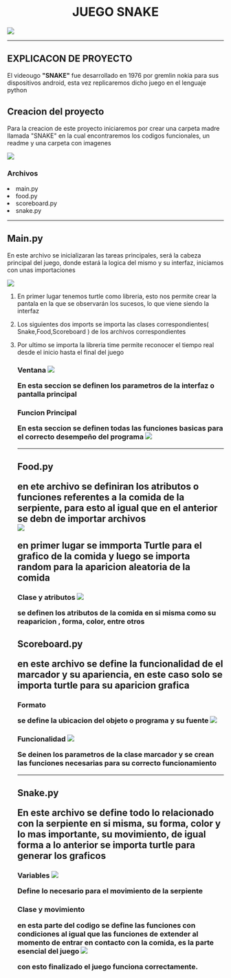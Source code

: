 <center> <h1>JUEGO SNAKE</h1> </center>

<img src="https://miro.medium.com/max/1400/1*spTwLANfg8qPWZ0-5bt1pQ.png">

<hr>
<h2>EXPLICACON DE PROYECTO</h2>

<P>El videougo <b>"SNAKE"</b> fue desarrollado en 1976 por gremlin nokia para sus dispositivos android, esta vez replicaremos dicho juego en el lenguaje python</P>

<h2>Creacion del proyecto</h2>

<p>Para la creacion de este proyecto iniciaremos por crear una carpeta madre llamada "SNAKE" en la cual encontraremos los codigos funcionales, un readme y una carpeta con imagenes</p>

<img src="img/folders.PNG">

<h3>Archivos</h3>
<li>main.py
<li>food.py
<li>scoreboard.py
<li>snake.py

<hr>

<h2>Main.py</h2>

<p>En este archivo se inicializaran las tareas principales, será la cabeza principal del juego, donde estará la logica del mismo y su interfaz, iniciamos con unas importaciones</p>

<img src="img/imp.PNG">

<ol>
<li><p>En primer lugar tenemos turtle como libreria, esto nos permite crear la pantala en la que se observarán los sucesos, lo que viene siendo la interfaz</p>
<li><p>Los siguientes dos imports se importa las clases correspondientes( Snake,Food,Scoreboard ) de los archivos correspondientes <p>
<li><p>Por ultimo se importa la libreria time permite reconocer el tiempo real desde el inicio hasta el final del juego

<h3>Ventana

<img src="img/Screen.PNG">

<p> En esta seccion se definen los parametros de la interfaz o pantalla principal

<h3>Funcion Principal

<p>En esta seccion se definen todas las funciones basicas para el correcto desempeño del programa

<img src="img/funcionM.PNG">

<hr>

<h2> Food.py

<p> en ete archivo se definiran los atributos o funciones referentes a la comida de la serpiente, para esto al igual que en el anterior se debn de importar archivos

<br>

<img src="img/foodimp.PNG">

<p> en primer lugar se immporta Turtle para el grafico de la comida y luego se importa random para la aparicion aleatoria de la comida

<H3>Clase y atributos

<img src="img/class_food.PNG">

<p> se definen los atributos de la comida en si misma como su reaparicion , forma, color, entre otros

<h2>Scoreboard.py

<p> en este archivo se define la funcionalidad de el marcador y su apariencia, en este caso solo se importa turtle para su aparicion grafica

<h3>Formato

<p> se define la ubicacion del objeto o programa y su fuente 

<img src="img/font.PNG">


<h3> Funcionalidad

<img src="img/class_score.PNG">

<p>Se deinen los parametros de la clase marcador y se crean las funciones necesarias para su correcto funcionamiento 

<hr>

<H2>Snake.py

<p> En este archivo se define todo lo relacionado con la serpiente en si misma, su forma, color y lo mas importante, su movimiento, de igual forma a lo anterior se importa turtle para generar los graficos

<h3> Variables

<img src="img/snake.PNG">

<p>Define lo necesario para el movimiento de la serpiente

<h3> Clase y movimiento

<p> en esta parte del codigo se define las funciones con condiciones al igual que las funciones de extender al momento de entrar en contacto con la comida, es la parte esencial del juego

<img src="img/snake_class.PNG">

<p> con esto finalizado el juego funciona correctamente.


